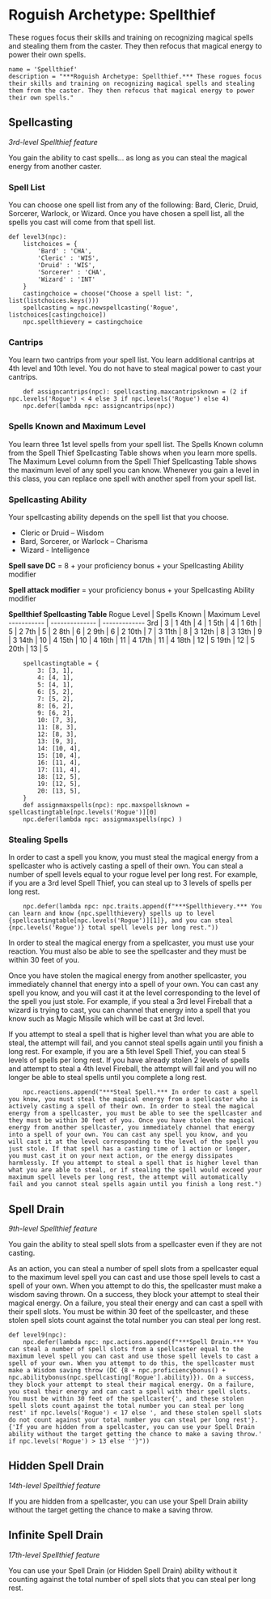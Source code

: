 # Roguish Archetype: Spellthief
These rogues focus their skills and training on recognizing magical spells and stealing them from the caster. They then refocus that magical energy to power their own spells.

```
name = 'Spellthief'
description = "***Roguish Archetype: Spellthief.*** These rogues focus their skills and training on recognizing magical spells and stealing them from the caster. They then refocus that magical energy to power their own spells."
```

## Spellcasting
*3rd-level Spellthief feature*

You gain the ability to cast spells… as long as you can steal the magical energy from another caster.

### Spell List
You can choose one spell list from any of the following: Bard, Cleric, Druid, Sorcerer, Warlock, or Wizard. Once you have chosen a spell list, all the spells you cast will come from that spell list.

```
def level3(npc):
    listchoices = {
        'Bard' : 'CHA',
        'Cleric' : 'WIS',
        'Druid' : 'WIS',
        'Sorcerer' : 'CHA',
        'Wizard' : 'INT'
    }
    castingchoice = choose("Choose a spell list: ", list(listchoices.keys()))
    spellcasting = npc.newspellcasting('Rogue', listchoices[castingchoice])
    npc.spellthievery = castingchoice
```

### Cantrips
You learn two cantrips from your spell list. You learn additional cantrips at 4th level and 10th level. You do not have to steal magical power to cast your cantrips.

```
    def assigncantrips(npc): spellcasting.maxcantripsknown = (2 if npc.levels('Rogue') < 4 else 3 if npc.levels('Rogue') else 4)
    npc.defer(lambda npc: assigncantrips(npc))
```

### Spells Known and Maximum Level
You learn three 1st level spells from your spell list. The Spells Known column from the Spell Thief Spellcasting Table shows when you learn more spells. The Maximum Level column from the Spell Thief Spellcasting Table shows the maximum level of any spell you can know. Whenever you gain a level in this class, you can replace one spell with another spell from your spell list.

### Spellcasting Ability
Your spellcasting ability depends on the spell list that you choose.

* Cleric or Druid – Wisdom
* Bard, Sorcerer, or Warlock – Charisma
* Wizard - Intelligence

**Spell save DC** = 8 + your proficiency bonus + your Spellcasting Ability modifier

**Spell attack modifier** = your proficiency bonus + your Spellcasting Ability modifier

**Spellthief Spellcasting Table**
Rogue Level |  Spells Known  | Maximum Level
----------- | -------------- | -------------
3rd         | 3              | 1
4th         | 4              | 1
5th         | 4              | 1
6th         | 5              | 2
7th         | 5              | 2
8th         | 6              | 2
9th         | 6              | 2
10th        | 7              | 3
11th        | 8              | 3
12th        | 8              | 3
13th        | 9              | 3
14th        | 10             | 4
15th        | 10             | 4
16th        | 11             | 4
17th        | 11             | 4
18th        | 12             | 5
19th        | 12             | 5
20th        | 13             | 5


```
    spellcastingtable = {
        3: [3, 1],
        4: [4, 1],
        5: [4, 1],
        6: [5, 2],
        7: [5, 2],
        8: [6, 2],
        9: [6, 2],
        10: [7, 3],
        11: [8, 3],
        12: [8, 3],
        13: [9, 3],
        14: [10, 4],
        15: [10, 4],
        16: [11, 4],
        17: [11, 4],
        18: [12, 5],
        19: [12, 5],
        20: [13, 5],
    }
    def assignmaxspells(npc): npc.maxspellsknown = spellcastingtable[npc.levels('Rogue')][0]
    npc.defer(lambda npc: assignmaxspells(npc) )
```

### Stealing Spells
In order to cast a spell you know, you must steal the magical energy from a spellcaster who is actively casting a spell of their own. You can steal a number of spell levels equal to your rogue level per long rest. For example, if you are a 3rd level Spell Thief, you can steal up to 3 levels of spells per long rest.

```
    npc.defer(lambda npc: npc.traits.append(f"***Spellthievery.*** You can learn and know {npc.spellthievery} spells up to level {spellcastingtable[npc.levels('Rogue')][1]}, and you can steal {npc.levels('Rogue')} total spell levels per long rest."))
```

In order to steal the magical energy from a spellcaster, you must use your reaction. You must also be able to see the spellcaster and they must be within 30 feet of you.

Once you have stolen the magical energy from another spellcaster, you immediately channel that energy into a spell of your own. You can cast any spell you know, and you will cast it at the level corresponding to the level of the spell you just stole. For example, if you steal a 3rd level Fireball that a wizard is trying to cast, you can channel that energy into a spell that you know such as Magic Missile which will be cast at 3rd level.

If you attempt to steal a spell that is higher level than what you are able to steal, the attempt will fail, and you cannot steal spells again until you finish a long rest. For example, if you are a 5th level Spell Thief, you can steal 5 levels of spells per long rest. If you have already stolen 2 levels of spells and attempt to steal a 4th level Fireball, the attempt will fail and you will no longer be able to steal spells until you complete a long rest.

```
    npc.reactions.append("***Steal Spell.*** In order to cast a spell you know, you must steal the magical energy from a spellcaster who is actively casting a spell of their own. In order to steal the magical energy from a spellcaster, you must be able to see the spellcaster and they must be within 30 feet of you. Once you have stolen the magical energy from another spellcaster, you immediately channel that energy into a spell of your own. You can cast any spell you know, and you will cast it at the level corresponding to the level of the spell you just stole. If that spell has a casting time of 1 action or longer, you must cast it on your next action, or the energy dissipates harmlessly. If you attempt to steal a spell that is higher level than what you are able to steal, or if stealing the spell would exceed your maximum spell levels per long rest, the attempt will automatically fail and you cannot steal spells again until you finish a long rest.")
```

## Spell Drain
*9th-level Spellthief feature*

You gain the ability to steal spell slots from a spellcaster even if they are not casting.

As an action, you can steal a number of spell slots from a spellcaster equal to the maximum level spell you can cast and use those spell levels to cast a spell of your own. When you attempt to do this, the spellcaster must make a wisdom saving thrown. On a success, they block your attempt to steal their magical energy. On a failure, you steal their energy and can cast a spell with their spell slots. You must be within 30 feet of the spellcaster, and these stolen spell slots count against the total number you can steal per long rest.

```
def level9(npc):
    npc.defer(lambda npc: npc.actions.append(f"***Spell Drain.*** You can steal a number of spell slots from a spellcaster equal to the maximum level spell you can cast and use those spell levels to cast a spell of your own. When you attempt to do this, the spellcaster must make a Wisdom saving throw (DC {8 + npc.proficiencybonus() + npc.abilitybonus(npc.spellcasting['Rogue'].ability)}). On a success, they block your attempt to steal their magical energy. On a failure, you steal their energy and can cast a spell with their spell slots. You must be within 30 feet of the spellcaster{', and these stolen spell slots count against the total number you can steal per long rest' if npc.levels('Rogue') < 17 else ', and these stolen spell slots do not count against your total number you can steal per long rest'}. {'If you are hidden from a spellcaster, you can use your Spell Drain ability without the target getting the chance to make a saving throw.' if npc.levels('Rogue') > 13 else ''}"))
```

## Hidden Spell Drain
*14th-level Spellthief feature*

If you are hidden from a spellcaster, you can use your Spell Drain ability without the target getting the chance to make a saving throw.

## Infinite Spell Drain
*17th-level Spellthief feature*

You can use your Spell Drain (or Hidden Spell Drain) ability without it counting against the total number of spell slots that you can steal per long rest.

